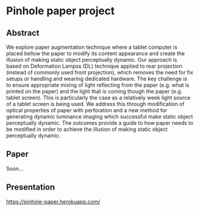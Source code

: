 # Pinhole paper project 
## Abstract
We explore paper augmentation technique where a tablet computer is placed bellow the paper to modify its content appearance and create the illusion of making static object perceptually dynamic. Our approach is based on Deformation Lampss (DL) technique applied to rear projection (instead of commonly used front projection), which removes the need for fix setups or handling and wearing dedicated hardware. The key challenge is to ensure appropriate mixing of light reflecting from the paper (e.g. what is printed on the paper) and the light that is coming though the paper (e.g. tablet screen). This is particularly the case as a relatively week light source of a tablet screen is being used. We address this through modification of optical properties of paper with perforation and a new method for generating dynamic luminance imaging which successful make static object perceptually dynamic. The outcomes provide a guide to how paper needs to be modified in order to achieve the illusion of making static object perceptually dynamic.

## Paper
Soon...

## Presentation
https://pinhole-paper.herokuapp.com/

